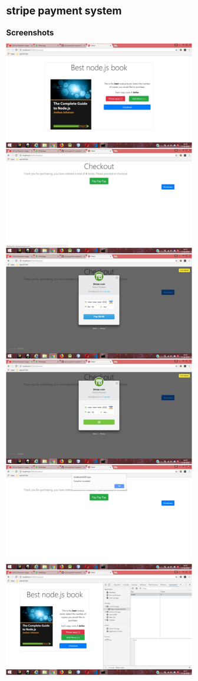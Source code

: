 # stripe payment system

## Screenshots
![](screenshots/pic1.jpeg)
![](screenshots/pic2.jpeg)
![](screenshots/pic3.jpeg)
![](screenshots/pic4.jpeg)
![](screenshots/pic5.jpeg)
![](screenshots/pic6.jpeg)
